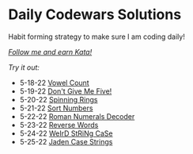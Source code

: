 # Daily Codewars Solutions
Habit forming strategy to make sure I am coding daily!

[_Follow me and earn Kata!_](https://www.codewars.com/users/nuiben)

_Try it out:_
- 5-18-22 [Vowel Count](https://www.codewars.com/kata/54ff3102c1bad923760001f3)
- 5-19-22 [Don't Give Me Five!](https://www.codewars.com/kata/5813d19765d81c592200001a)
- 5-20-22 [Spinning Rings](https://www.codewars.com/kata/59afff65f1c8274f270020f5)
- 5-21-22 [Sort Numbers](https://www.codewars.com/kata/5174a4c0f2769dd8b1000003)
- 5-22-22 [Roman Numerals Decoder](https://www.codewars.com/kata/51b6249c4612257ac0000005)
- 5-23-22 [Reverse Words](https://www.codewars.com/kata/5259b20d6021e9e14c0010d4)
- 5-24-22 [WeIrD StRiNg CaSe](https://www.codewars.com/kata/52b757663a95b11b3d00062d)
- 5-25-22 [Jaden Case Strings](https://www.codewars.com/kata/5390bac347d09b7da40006f6)
